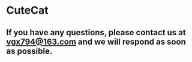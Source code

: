 #  CuteCat
## If you have any questions, please contact us at vgx794@163.com and we will respond as soon as possible.
